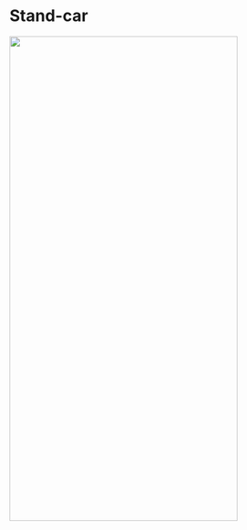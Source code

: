 # Stand-car
<img src="https://github.com/AdminFilipeOliveira/Stand-car/assets/126712425/27a0889f-faa9-4a9d-9c0c-392d1541ec06" width="400" height="850">
